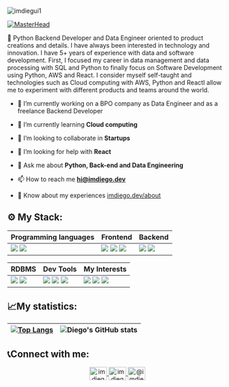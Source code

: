 <p align="left"> <img src="https://komarev.com/ghpvc/?username=imdiegui1&label=Profile%20views&color=0e75b6&style=flat" alt="imdiegui1" /> </p>

[![MasterHead](https://portfoliodiegodev.s3.amazonaws.com/github-header.png)](https://imdiego.dev/)

🐍 Python Backend Developer and Data Engineer oriented to product creations and details. I have always been interested in technology and innovation. I have 5+ years of experience with data and software development. First, I focused my career in data management and data processing with SQL and Python to finally focus on Software Development using Python, AWS and React. I consider myself self-taught and technologies such as Cloud computing with AWS, Python and ReactI allow me to experiment with different products and teams around the world.

- 🔭 I’m currently working on a BPO company as Data Engineer and as a freelance Backend Developer

- 🌱 I’m currently learning **Cloud computing**

- 👯 I’m looking to collaborate in **Startups**

- 🤝 I’m looking for help with **React**

- 💬 Ask me about **Python, Back-end and Data Engineering**

- 📫 How to reach me **hi@imdiego.dev**

- 📄 Know about my experiences [imdiego.dev/about](https://imdiego.dev/about)

## ⚙ My Stack:

|Programming languages|Frontend|Backend|
|---|---|---|
|<img src="https://img.shields.io/badge/Python-323330?style=for-the-badge&logo=python&logoColor=FFFFFF"/> <img src="https://img.shields.io/badge/JavaScript-323330?style=for-the-badge&logo=javascript&logoColor=F7DF1E"/> | <img src="https://img.shields.io/badge/HTML5-E34F26?style=for-the-badge&logo=html5&logoColor=white"/> <img src="https://img.shields.io/badge/React-20232A?style=for-the-badge&logo=react&logoColor=61DAFB" /> <img src="https://img.shields.io/badge/CSS3-1572B6?style=for-the-badge&logo=css3&logoColor=white"/> | <img src="https://img.shields.io/badge/Django-323330?style=for-the-badge&logo=django&logoColor=092e20" /> <img src="https://img.shields.io/badge/fastapi-323330?style=for-the-badge&logo=fastapi&logoColor=05898b" /> |

|RDBMS|Dev Tools|My Interests|
|---|---|---|
<img src="https://img.shields.io/badge/PostgreSQL-316192?style=for-the-badge&logo=postgresql&logoColor=white"/> <img src="https://img.shields.io/badge/mysql-%2300f.svg?style=for-the-badge&logo=mysql&logoColor=white"/> | <img src="https://img.shields.io/badge/aws-323330?style=for-the-badge&logo=amazon&logoColor=FFFFFF"/> <img src="https://img.shields.io/badge/GIT-E44C30?style=for-the-badge&logo=git&logoColor=white"/> <img src="https://img.shields.io/badge/Linux-FCC624?style=for-the-badge&logo=linux&logoColor=black"/> | <img src="https://img.shields.io/badge/RedHat-323330?style=for-the-badge&logo=redhat&logoColor=E00401"/> <img src="https://img.shields.io/badge/Docker-2CA5E0?style=for-the-badge&logo=docker&logoColor=white"/> <img src="https://img.shields.io/badge/Linux-FCC624?style=for-the-badge&logo=linux&logoColor=black"/> |

## 📈My statistics:
|[![Top Langs](https://github-readme-stats.vercel.app/api/top-langs/?username=imdiegodev1&show_icons=true&theme=city_lights&hide_progress=true)](https://github.com/imdiegodev1/github-readme-stats)|![Diego's GitHub stats](https://github-readme-stats.vercel.app/api?username=imdiegodev1&show_icons=true&theme=city_lights)|
|---|---|

## 📞Connect with me:
<div>
  <p align="center">
    <a href="https://twitter.com/imdiegui1" target="blank">
      <img align="center" src="https://raw.githubusercontent.com/rahuldkjain/github-profile-readme-generator/master/src/images/icons/Social/twitter.svg" alt="imdiegui1" height="30" width="40" />
    </a>
  <a href="https://linkedin.com/in/imdiegu" target="blank">
    <img align="center" src="https://raw.githubusercontent.com/rahuldkjain/github-profile-readme-generator/master/src/images/icons/Social/linked-in-alt.svg" alt="imdiegu" height="30" width="40" />
    </a>
  <a href="https://instagram.com/@imdiegui1" target="blank">
    <img align="center" src="https://raw.githubusercontent.com/rahuldkjain/github-profile-readme-generator/master/src/images/icons/Social/instagram.svg" alt="@imdiegui1" height="30" width="40" />
    </a>
  </p>
</div>
